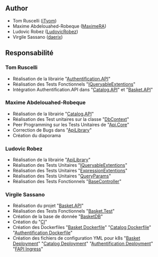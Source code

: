## Author
* Tom Ruscelli ([iTyom](https://github.com/iTyom))
* Maxime Abdelouahed-Robeque ([MaximeRA](https://github.com/MaximeRA))
* Ludovic Robez ([LudovicRobez](https://github.com/LudovicRobez))
* Virgile Sassano ([daerix](https://github.com/daerix))

## Responsabilité
### Tom Ruscelli
* Réalisation de la librairie "[Authentification.API](https://github.com/daerix/FAPI/tree/master/src/Services/Authentification/Authentification.API)"
* Réalisation des Tests Fonctionnels "[IQueryableExtentions](https://github.com/daerix/FAPI/tree/master/src/Services/Authentification/Authentification.Test)"
* Intégration Authentification.API dans "[Catalog.API](https://github.com/daerix/FAPI/tree/master/src/Services/Catalog/Catalog.API)" et "[Basket.API](https://github.com/daerix/FAPI/tree/master/src/Services/Basket/Basket.API)"

### Maxime Abdelouahed-Robeque
* Réalisation de la librairie "[Catalog.API](https://github.com/daerix/FAPI/tree/master/src/Services/Catalog/Catalog.API)"
* Réalisation des Test unitaires sur la classe "[DbContext](https://github.com/daerix/FAPI/blob/master/src/Core/ApiLibrary.Test/BaseDbContextTest.cs)"
* Peer Programming sur les Tests Unitaires de "[Api.Core](https://github.com/daerix/FAPI/blob/master/src/Core/ApiLibrary.Test)"
* Correction de Bugs dans "[ApiLibrary](https://github.com/daerix/FAPI/tree/master/src/Core/ApiLibrary)"
* Création du diaporama

### Ludovic Robez
* Réalisation de la librairie "[ApiLibrary](https://github.com/daerix/FAPI/tree/master/src/Core/ApiLibrary)"
* Réalisation des Tests Unitaires "[IQueryableExtentions](https://github.com/daerix/FAPI/blob/master/src/Core/ApiLibrary.Test/IQueryableExtensionsTest.cs)"
* Réalisation des Tests Unitaires "[ExpressionExtentions](https://github.com/daerix/FAPI/blob/master/src/Core/ApiLibrary.Test/ExpressionExtensionsTest.cs)" 
* Réalisation des Tests Unitaires "[QueryParams](https://github.com/daerix/FAPI/blob/master/src/Core/ApiLibrary.Test/QueryParamsTest.cs)"
* Réalisation des Tests Fonctionnels "[BaseController](https://github.com/daerix/FAPI/blob/master/src/Core/ApiLibrary.Test/BaseControllerTest.cs)"

### Virgile Sassano
* Réalisation du projet "[Basket.API](https://github.com/daerix/FAPI/tree/master/src/Services/Basket/Basket.API)"
* Réalisation des Tests Fonctionnels "[Basket.Test](https://github.com/daerix/FAPI/tree/master/src/Services/Basket/Basket.Test)"
* Création de la base de donnée "[BasketDB](https://portal.azure.com/#@ynov.com/resource/subscriptions/3ba14322-177a-4733-bf54-2676d79bda07/resourceGroups/FAPI/providers/Microsoft.Sql/servers/fapi-basket-server/databases/BasketDB/overview)"
* Création du "[CI](https://dev.azure.com/virgilesassano/virgilesassano/_build?definitionId=4&_a=summary)"
* Création des Dockerfiles "[Basket Dockerfile](https://github.com/daerix/FAPI/tree/master/src/Services/Basket/Basket.API/Dockerfile)" "[Catalog Dockerfile](https://github.com/daerix/FAPI/tree/master/src/Services/Catalog/Catalog.API/Dockerfile)" "[Authentification Dockerfile](https://github.com/daerix/FAPI/tree/master/src/Services/Authentification/Authentification.API/Dockerfile)"
* Création des fichiers de configuration YML pour k8s "[Basket Deployment](https://github.com/daerix/FAPI/tree/master/src/Services/Basket/Basket.API/basket-api.yml)" "[Catalog Deployment](https://github.com/daerix/FAPI/tree/master/src/Services/Catalog/Catalog.API/catalog-api.yml)" "[Authentification Deployment](https://github.com/daerix/FAPI/tree/master/src/Services/Authentification/Authentification.API/authentification-api.yml)" "[FAPI Ingress](https://github.com/daerix/FAPI/tree/master/src/fapi-ingress.yml)"
